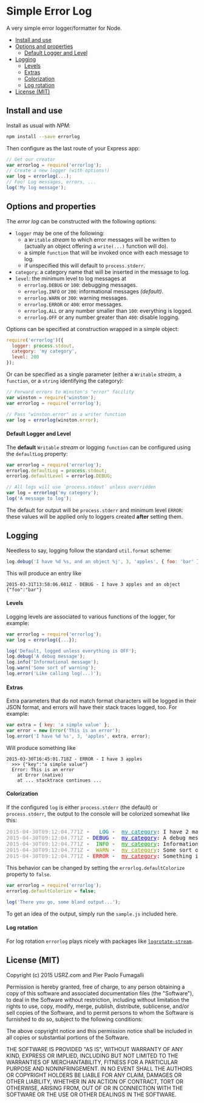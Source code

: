 Simple Error Log
================

A very simple error logger/formatter for Node.

* [Install and use](#install-and-use)
* [Options and properties](#options-and-properties)
  * [Default Logger and Level](#default-logger-and-level)
* [Logging](#logging)
  * [Levels](#levels)
  * [Extras](#extras)
  * [Colorization](#colorization)
  * [Log rotation](#log-rotation)
* [License (MIT)](#license-mit-)



Install and use
---------------

Install as usual with _NPM_:

```bash
npm install --save errorlog
```

Then configure as the last route of your Express app:

```javascript
// Get our creator
var errorlog = require('errorlog');
// Create a new logger (with options!)
var log = errorlog(...);
// Foo! Log messages, errors, ...
log('My log message');
```



Options and properties
----------------------

The _error log_ can be constructed with the following options:

* `logger` may be one of the following:
  * a `Writable` _stream_ to which error messages will be written to (actually
    an object offering a `write(...)` function will do).
  * a simple `function` that will be invoked once with each message to log.
  * if unspecified this will default to `process.stderr`.
* `category`: a category name that will be inserted in the message to log.
* `level`: the minimum level to log messages at
  * `errorlog.DEBUG` or `100`: debugging messages.
  * `errorlog.INFO`  or `200`: informational messages _(default)_.
  * `errorlog.WARN`  or `300`: warning messages.
  * `errorlog.ERROR` or `400`: error messages.
  * `errorlog.ALL` or any number smaller than `100`: everything is logged.
  * `errorlog.OFF` or any number greater than `400`: disable logging.

Options can be specified at construction wrapped in a simple object:

```javascript
require('errorlog')({
  logger: process.stdout,
  category: 'my category',
  level: 200
});
```

Or can be specified as a single parameter (either a `Writable` _stream_, a
`function`, or a `string` identifying the category):

```javascript
// Forward errors to Winston's "error" facility
var winston = require('winston');
var errorlog = require('errorlog');

// Pass "winston.error" as a writer function
var log = errorlog(winston.error);
```

#### Default Logger and Level

The **default** `Writable` _stream_ or logging `function` can be configured
using the `defaultLog` property:

```javascript
var errorlog = require('errorlog');
errorlog.defaultLog = process.stdout;
errorlog.defaultLevel = errorlog.DEBUG;

// All logs will use `process.stdout` unless overridden
var log = errorlog('my category');
log('A message to log');
```

The default for output will be `process.stderr` and minimum level `ERROR`:
these values will be applied only to loggers created **after** setting them.



Logging
-------

Needless to say, logging follow the standard `util.format` scheme:

```javascript
log.debug('I have %d %s, and an object %j', 3, 'apples', { foo: 'bar' });
```

This will produce an entry like

```text
2015-03-31T13:58:06.601Z - DEBUG - I have 3 apples and an object {"foo":"bar"}
```


#### Levels

Logging levels are associated to various functions of the logger, for example:

```javascript
var errorlog = require('errorlog');
var log = errorlog({...});

log('Default, logged unless everything is OFF');
log.debug('A debug message');
log.info('Informational message');
log.warn('Some sort of warning');
log.error('Like calling log(...)');
```


#### Extras

Extra parameters that do not match format characters will be logged in their
JSON format, and errors will have their stack traces logged, too. For example:

```javascript
var extra = { key: 'a simple value' };
var error = new Error('This is an error');
log.error('I have %d %s', 3, 'apples', extra, error);
```

Will produce something like

```text
2015-03-30T16:45:01.718Z - ERROR - I have 3 apples
  >>> {"key":"a simple value"}
  Error: This is an error
    at Error (native)
    at ... stacktrace continues ...
```


#### Colorization

If the configured `log` is either `process.stderr` (the default) or
`process.stderr`, the output to the console will be colorized somewhat
like this:

<pre>
<span style="color: #999;">2015-04-30T09:12:04.771Z</span> - <span style="color: #089;">  LOG</span> -  <span style="text-decoration: underline; color: #089;">my category</span>: I have 2 mangoes
<span style="color: #999;">2015-04-30T09:12:04.771Z</span> - <span style="color: #00f;">DEBUG</span> -  <span style="text-decoration: underline; color: #00f;">my category</span>: A debug message
<span style="color: #999;">2015-04-30T09:12:04.771Z</span> - <span style="color: #0a0;"> INFO</span> -  <span style="text-decoration: underline; color: #0a0;">my category</span>: Informational message
<span style="color: #999;">2015-04-30T09:12:04.771Z</span> - <span style="color: #990;"> WARN</span> -  <span style="text-decoration: underline; color: #990;">my category</span>: Some sort of warning
<span style="color: #999;">2015-04-30T09:12:04.771Z</span> - <span style="color: #f00;">ERROR</span> -  <span style="text-decoration: underline; color: #f00;">my category</span>: Something is wrong
</pre>

This behavior can be changed by setting the `errorlog.defaultColorize` property
to `false`.

```javascript
var errorlog = require('errorlog');
errorlog.defaultColorize = false;

log('There you go, some bland output...');
```

To get an idea of the output, simply run the `sample.js` included here.


#### Log rotation

For log rotation `errorlog` plays nicely with packages like
[`logrotate-stream`](https://www.npmjs.com/package/logrotate-stream).


License (MIT)
-------------

Copyright (c) 2015 USRZ.com and Pier Paolo Fumagalli

Permission is hereby granted, free of charge, to any person obtaining a copy of
this software and associated documentation files (the "Software"), to deal in
the Software without restriction, including without limitation the rights to
use, copy, modify, merge, publish, distribute, sublicense, and/or sell copies of
the Software, and to permit persons to whom the Software is furnished to do so,
subject to the following conditions:

The above copyright notice and this permission notice shall be included in all
copies or substantial portions of the Software.

THE SOFTWARE IS PROVIDED "AS IS", WITHOUT WARRANTY OF ANY KIND, EXPRESS OR
IMPLIED, INCLUDING BUT NOT LIMITED TO THE WARRANTIES OF MERCHANTABILITY,
FITNESS FOR A PARTICULAR PURPOSE AND NONINFRINGEMENT. IN NO EVENT SHALL THE
AUTHORS OR COPYRIGHT HOLDERS BE LIABLE FOR ANY CLAIM, DAMAGES OR OTHER
LIABILITY, WHETHER IN AN ACTION OF CONTRACT, TORT OR OTHERWISE, ARISING FROM,
OUT OF OR IN CONNECTION WITH THE SOFTWARE OR THE USE OR OTHER DEALINGS IN THE
SOFTWARE.


